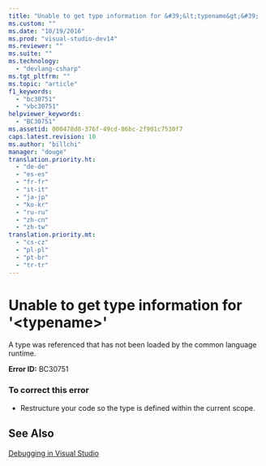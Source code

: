 ```yaml
---
title: "Unable to get type information for &#39;&lt;typename&gt;&#39; | testtitle"
ms.custom: ""
ms.date: "10/19/2016"
ms.prod: "visual-studio-dev14"
ms.reviewer: ""
ms.suite: ""
ms.technology: 
  - "devlang-csharp"
ms.tgt_pltfrm: ""
ms.topic: "article"
f1_keywords: 
  - "bc30751"
  - "vbc30751"
helpviewer_keywords: 
  - "BC30751"
ms.assetid: 000478d8-376f-49cd-86bc-2f901c7530f7
caps.latest.revision: 10
ms.author: "billchi"
manager: "douge"
translation.priority.ht: 
  - "de-de"
  - "es-es"
  - "fr-fr"
  - "it-it"
  - "ja-jp"
  - "ko-kr"
  - "ru-ru"
  - "zh-cn"
  - "zh-tw"
translation.priority.mt: 
  - "cs-cz"
  - "pl-pl"
  - "pt-br"
  - "tr-tr"
---
```

# Unable to get type information for &#39;&lt;typename&gt;&#39;
A type was referenced that has not been loaded by the common language runtime.  
  
 **Error ID:** BC30751  
  
### To correct this error  
  
-   Restructure your code so the type is defined within the current scope.  
  
## See Also  
 [Debugging in Visual Studio](../debugger/debugging-in-visual-studio.md)
